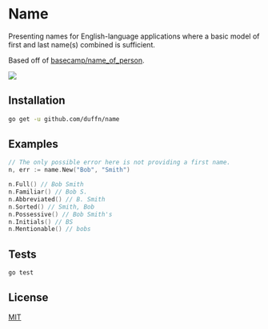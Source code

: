 # Name

Presenting names for English-language applications where a basic model of first and last name(s) combined is sufficient.

Based off of [basecamp/name_of_person](https://github.com/basecamp/name_of_person).

[![](https://img.shields.io/badge/godoc-reference-5272B4.svg?style=flat-square)](https://godoc.org/github.com/duffn/name)

## Installation
```bash
go get -u github.com/duffn/name
```

## Examples
```go
// The only possible error here is not providing a first name.
n, err := name.New("Bob", "Smith")

n.Full() // Bob Smith
n.Familiar() // Bob S.
n.Abbreviated() // B. Smith
n.Sorted() // Smith, Bob
n.Possessive() // Bob Smith's
n.Initials() // BS
n.Mentionable() // bobs
```

## Tests
```bash
go test
```

## License
[MIT](https://opensource.org/licenses/MIT)
